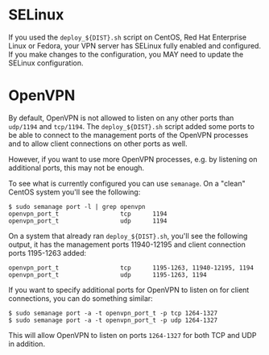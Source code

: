 # SELinux

If you used the `deploy_${DIST}.sh` script on CentOS, Red Hat Enterprise Linux 
or Fedora, your VPN server has SELinux fully enabled and configured. If you 
make changes to the configuration, you MAY need to update the SELinux 
configuration.

# OpenVPN 

By default, OpenVPN is not allowed to listen on any other ports than `udp/1194` 
and `tcp/1194`. The `deploy_${DIST}.sh` script added some ports to be able to 
connect to the management ports of the OpenVPN processes and to allow client 
connections on other ports as well.

However, if you want to use more OpenVPN processes, e.g. by listening on 
additional ports, this may not be enough.

To see what is currently configured you can use `semanage`. On a "clean" 
CentOS system you'll see the following:

    $ sudo semanage port -l | grep openvpn
    openvpn_port_t                 tcp      1194
    openvpn_port_t                 udp      1194

On a system that already ran `deploy_${DIST}.sh`, you'll see the following 
output, it has the management ports 11940-12195 and client connection ports 
1195-1263 added:

    openvpn_port_t                 tcp      1195-1263, 11940-12195, 1194
    openvpn_port_t                 udp      1195-1263, 1194

If you want to specify additional ports for OpenVPN to listen on for client 
connections, you can do something similar:

    $ sudo semanage port -a -t openvpn_port_t -p tcp 1264-1327
    $ sudo semanage port -a -t openvpn_port_t -p udp 1264-1327

This will allow OpenVPN to listen on ports `1264-1327` for both TCP and UDP in
addition.
